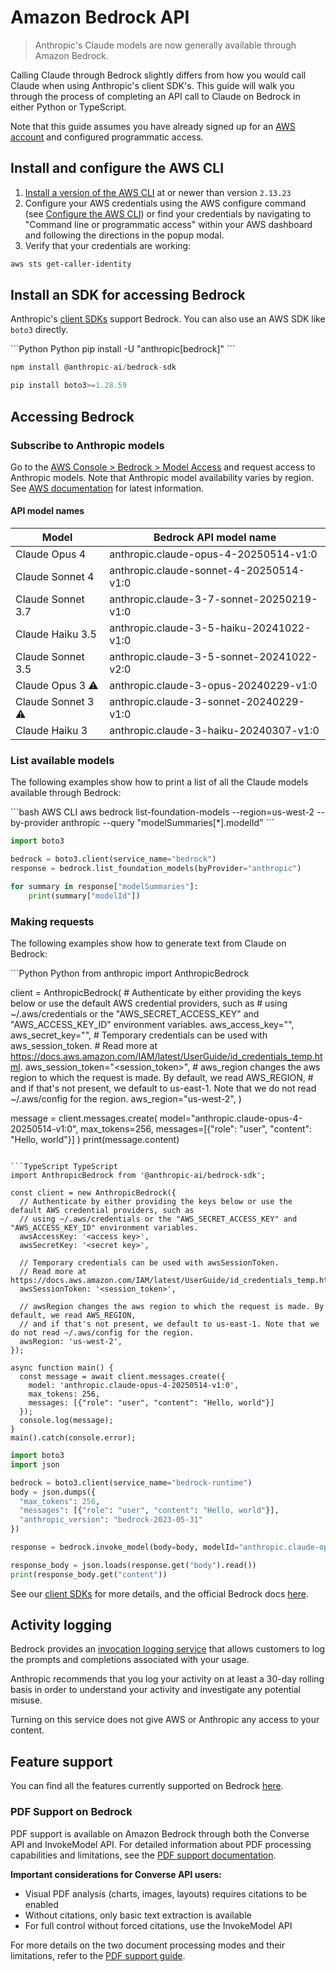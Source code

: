# Amazon Bedrock API

> Anthropic's Claude models are now generally available through Amazon Bedrock.

Calling Claude through Bedrock slightly differs from how you would call Claude when using Anthropic's client SDK's. This guide will walk you through the process of completing an API call to Claude on Bedrock in either Python or TypeScript.

Note that this guide assumes you have already signed up for an [AWS account](https://portal.aws.amazon.com/billing/signup) and configured programmatic access.

## Install and configure the AWS CLI

1. [Install a version of the AWS CLI](https://docs.aws.amazon.com/cli/latest/userguide/cli-chap-welcome.html) at or newer than version `2.13.23`
2. Configure your AWS credentials using the AWS configure command (see [Configure the AWS CLI](https://docs.aws.amazon.com/cli/latest/userguide/cli-chap-configure.html)) or find your credentials by navigating to "Command line or programmatic access" within your AWS dashboard and following the directions in the popup modal.
3. Verify that your credentials are working:

```bash Shell
aws sts get-caller-identity
```

## Install an SDK for accessing Bedrock

Anthropic's [client SDKs](/en/api/client-sdks) support Bedrock. You can also use an AWS SDK like `boto3` directly.

<CodeGroup>
  ```Python Python
  pip install -U "anthropic[bedrock]"
  ```

```TypeScript TypeScript
npm install @anthropic-ai/bedrock-sdk
```

```Python Boto3 (Python)
pip install boto3>=1.28.59
```

</CodeGroup>

## Accessing Bedrock

### Subscribe to Anthropic models

Go to the [AWS Console > Bedrock > Model Access](https://console.aws.amazon.com/bedrock/home?region=us-west-2#/modelaccess) and request access to Anthropic models. Note that Anthropic model availability varies by region. See [AWS documentation](https://docs.aws.amazon.com/bedrock/latest/userguide/models-regions.html) for latest information.

#### API model names

| Model                                                                          | Bedrock API model name                    |
| ------------------------------------------------------------------------------ | ----------------------------------------- |
| Claude Opus 4                                                                  | anthropic.claude-opus-4-20250514-v1:0     |
| Claude Sonnet 4                                                                | anthropic.claude-sonnet-4-20250514-v1:0   |
| Claude Sonnet 3.7                                                              | anthropic.claude-3-7-sonnet-20250219-v1:0 |
| Claude Haiku 3.5                                                               | anthropic.claude-3-5-haiku-20241022-v1:0  |
| Claude Sonnet 3.5                                                              | anthropic.claude-3-5-sonnet-20241022-v2:0 |
| Claude Opus 3 <Tooltip tip="Deprecated as of June 30, 2025.">⚠️</Tooltip>      | anthropic.claude-3-opus-20240229-v1:0     |
| Claude Sonnet 3 <Tooltip tip="Deprecated as of January 21, 2025.">⚠️</Tooltip> | anthropic.claude-3-sonnet-20240229-v1:0   |
| Claude Haiku 3                                                                 | anthropic.claude-3-haiku-20240307-v1:0    |

### List available models

The following examples show how to print a list of all the Claude models available through Bedrock:

<CodeGroup>
  ```bash AWS CLI
  aws bedrock list-foundation-models --region=us-west-2 --by-provider anthropic --query "modelSummaries[*].modelId"
  ```

```python Boto3 (Python)
import boto3

bedrock = boto3.client(service_name="bedrock")
response = bedrock.list_foundation_models(byProvider="anthropic")

for summary in response["modelSummaries"]:
    print(summary["modelId"])
```

</CodeGroup>

### Making requests

The following examples show how to generate text from Claude on Bedrock:

<CodeGroup>
  ```Python Python
  from anthropic import AnthropicBedrock

client = AnthropicBedrock( # Authenticate by either providing the keys below or use the default AWS credential providers, such as # using ~/.aws/credentials or the "AWS_SECRET_ACCESS_KEY" and "AWS_ACCESS_KEY_ID" environment variables.
aws_access_key="<access key>",
aws_secret_key="<secret key>", # Temporary credentials can be used with aws_session_token. # Read more at https://docs.aws.amazon.com/IAM/latest/UserGuide/id_credentials_temp.html.
aws_session_token="<session_token>", # aws_region changes the aws region to which the request is made. By default, we read AWS_REGION, # and if that's not present, we default to us-east-1. Note that we do not read ~/.aws/config for the region.
aws_region="us-west-2",
)

message = client.messages.create(
model="anthropic.claude-opus-4-20250514-v1:0",
max_tokens=256,
messages=[{"role": "user", "content": "Hello, world"}]
)
print(message.content)

````

```TypeScript TypeScript
import AnthropicBedrock from '@anthropic-ai/bedrock-sdk';

const client = new AnthropicBedrock({
  // Authenticate by either providing the keys below or use the default AWS credential providers, such as
  // using ~/.aws/credentials or the "AWS_SECRET_ACCESS_KEY" and "AWS_ACCESS_KEY_ID" environment variables.
  awsAccessKey: '<access key>',
  awsSecretKey: '<secret key>',

  // Temporary credentials can be used with awsSessionToken.
  // Read more at https://docs.aws.amazon.com/IAM/latest/UserGuide/id_credentials_temp.html.
  awsSessionToken: '<session_token>',

  // awsRegion changes the aws region to which the request is made. By default, we read AWS_REGION,
  // and if that's not present, we default to us-east-1. Note that we do not read ~/.aws/config for the region.
  awsRegion: 'us-west-2',
});

async function main() {
  const message = await client.messages.create({
    model: 'anthropic.claude-opus-4-20250514-v1:0',
    max_tokens: 256,
    messages: [{"role": "user", "content": "Hello, world"}]
  });
  console.log(message);
}
main().catch(console.error);
````

```python Boto3 (Python)
import boto3
import json

bedrock = boto3.client(service_name="bedrock-runtime")
body = json.dumps({
  "max_tokens": 256,
  "messages": [{"role": "user", "content": "Hello, world"}],
  "anthropic_version": "bedrock-2023-05-31"
})

response = bedrock.invoke_model(body=body, modelId="anthropic.claude-opus-4-20250514-v1:0")

response_body = json.loads(response.get("body").read())
print(response_body.get("content"))
```

</CodeGroup>

See our [client SDKs](/en/api/client-sdks) for more details, and the official Bedrock docs [here](https://docs.aws.amazon.com/bedrock/).

## Activity logging

Bedrock provides an [invocation logging service](https://docs.aws.amazon.com/bedrock/latest/userguide/model-invocation-logging.html) that allows customers to log the prompts and completions associated with your usage.

Anthropic recommends that you log your activity on at least a 30-day rolling basis in order to understand your activity and investigate any potential misuse.

<Note>
  Turning on this service does not give AWS or Anthropic any access to your content.
</Note>

## Feature support

You can find all the features currently supported on Bedrock [here](/en/docs/build-with-claude/overview).

### PDF Support on Bedrock

PDF support is available on Amazon Bedrock through both the Converse API and InvokeModel API. For detailed information about PDF processing capabilities and limitations, see the [PDF support documentation](/en/docs/build-with-claude/pdf-support#amazon-bedrock-pdf-support).

**Important considerations for Converse API users:**

- Visual PDF analysis (charts, images, layouts) requires citations to be enabled
- Without citations, only basic text extraction is available
- For full control without forced citations, use the InvokeModel API

For more details on the two document processing modes and their limitations, refer to the [PDF support guide](/en/docs/build-with-claude/pdf-support#amazon-bedrock-pdf-support).
